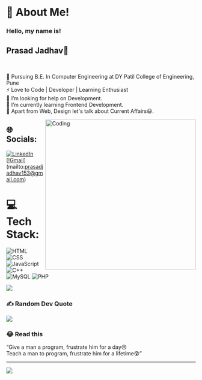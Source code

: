 # 💫 About Me!
### Hello, my name is!<br>
## Prasad Jadhav👋<br>
<br>

🔭 Pursuing B.E. In Computer Engineering at DY Patil College of Engineering, Pune <br>⚡ Love to Code | Developer | Learning Enthusiast <br>🤝 I’m looking for help on Development.<br>🌱 I’m  currently learning Frontend Development.<br>💬 Apart from Web, Design let's talk about Current Affairs:smiley:.<br>

<img align="right" alt="Coding" width="400" src="https://cdn.dribbble.com/users/1059583/screenshots/4171367/coding-freak.gif">

## 🌐 Socials:
[![LinkedIn](https://img.shields.io/badge/LinkedIn-%230077B5.svg?logo=linkedin&logoColor=white)](https://www.linkedin.com/in/prasad-jadhav-610668228/)
[[!Gmail](https://img.shields.io/badge/prasadjadhav153%40gmail.com-%23D14836.svg?style=for-the-badge&logo=gmail&logoColor=white)](mailto:prasadjadhav153@gmail.com)



# 💻 Tech Stack:
![HTML](https://img.shields.io/badge/HTML-%23E34F26.svg?style=for-the-badge&logo=html5&logoColor=white)
![CSS](https://img.shields.io/badge/CSS-%231572B6.svg?style=for-the-badge&logo=css3&logoColor=white)
![JavaScript](https://img.shields.io/badge/JavaScript-%23F7DF1E.svg?style=for-the-badge&logo=javascript&logoColor=black)
![C++](https://img.shields.io/badge/c++-%2300599C.svg?style=for-the-badge&logo=c%2B%2B&logoColor=white)
![MySQL](https://img.shields.io/badge/mysql-%2300f.svg?style=for-the-badge&logo=mysql&logoColor=white) 
![PHP](https://img.shields.io/badge/PHP-%234F5B93.svg?style=for-the-badge&logo=php&logoColor=white)

![](https://github-readme-streak-stats.herokuapp.com/?user=prasadjadhav153&theme=dark&hide_border=false)<br/>

### ✍️ Random Dev Quote
![](https://quotes-github-readme.vercel.app/api?type=horizontal&theme=radical)

### 😂 Read this<br>
“Give a man a program, frustrate him for a day😢<br>
Teach a man to program, frustrate him for a lifetime😵”

---
[![](https://visitcount.itsvg.in/api?id=vishakha0411&icon=0&color=1)](https://visitcount.itsvg.in)
